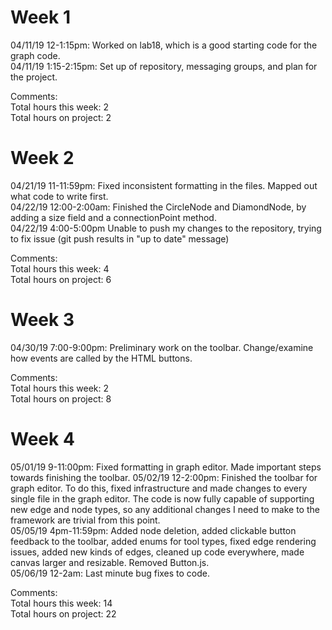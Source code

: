 Week 1
======
04/11/19 12-1:15pm: Worked on lab18, which is a good starting code for the graph code.  
04/11/19 1:15-2:15pm: Set up of repository, messaging groups, and plan for the project.  
  
Comments:  
Total hours this week: 2  
Total hours on project: 2  

Week 2
======
04/21/19 11-11:59pm: Fixed inconsistent formatting in the files. Mapped out what code to write first.  
04/22/19 12:00-2:00am: Finished the CircleNode and DiamondNode, by adding a size field and a connectionPoint method.  
04/22/19 4:00-5:00pm Unable to push my changes to the repository, trying to fix issue (git push results in "up to date" message)

Comments:  
Total hours this week: 4  
Total hours on project: 6  

Week 3
======
04/30/19 7:00-9:00pm: Preliminary work on the toolbar. Change/examine how events are called by the HTML buttons.

Comments:  
Total hours this week: 2  
Total hours on project: 8  

Week 4
======
05/01/19 9-11:00pm: Fixed formatting in graph editor. Made important steps towards finishing the toolbar.
05/02/19 12-2:00pm: Finished the toolbar for graph editor. To do this, fixed infrastructure and made changes to every single file in the graph editor. The code is now fully capable of supporting new edge and node types, so any additional changes I need to make to the framework are trivial from this point.  
05/05/19 4pm-11:59pm: Added node deletion, added clickable button feedback to the toolbar, added enums for tool types, fixed edge rendering issues, added new kinds of edges, cleaned up code everywhere, made canvas larger and resizable. Removed Button.js.  
05/06/19 12-2am: Last minute bug fixes to code.  

Comments:  
Total hours this week: 14  
Total hours on project: 22  